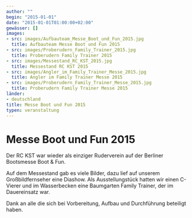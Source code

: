 ```yaml
---
author: ""
begin: "2015-01-01"
date: "2015-01-01T01:00:00+02:00"
gewässer: []
images:
- src: images/Aufbauteam_Messe_Boot_und_Fun_2015.jpg
  title: Aufbauteam Messe Boot und Fun 2015
- src: images/Proberudern_Family_Trainer_2015.jpg
  title: Proberudern Family Trainer 2015
- src: images/Messestand_RC_KST_2015.jpg
  title: Messestand RC KST 2015
- src: images/Angler_im_Family_Trainer_Messe_2015.jpg
  title: Angler im Family Trainer Messe 2015
- src: images/Proberudern_Family_Trainer_Messe_2015.jpg
  title: Proberudern Family Trainer Messe 2015
länder: 
- deutschland
title: Messe Boot und Fun 2015
typen: veranstaltung
---
```


# Messe Boot und Fun 2015


Der RC KST war wieder als einziger Ruderverein auf der Berliner Bootsmesse Boot & Fun.

Auf dem Messestand gab es viele Bilder, dazu lief auf unserem Großbildfernseher eine Diashow. Als Ausstellungstück hatten wir einen C-Vierer und im Wasserbecken eine Baumgarten Family Trainer, der im Dauereinsatz war.

Dank an alle die sich bei Vorbereitung, Aufbau und Durchführung beteiligt haben.
